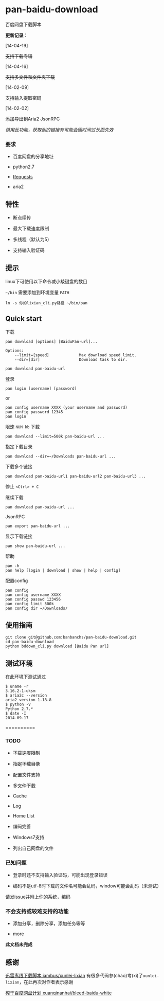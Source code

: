 pan-baidu-download
==================

百度网盘下载脚本

**更新记录：**

[14-04-19]

~~支持下载专辑~~

[14-04-16]

~~支持多文件和文件夹下载~~

[14-02-09]

支持输入提取密码

[14-02-02]

添加导出到Aria2 JsonRPC

*慎用此功能，获取到的链接有可能会因时间过长而失效*


### 要求

- 百度网盘的分享地址

- python2.7

- [Requests](https://github.com/kennethreitz/requests/)

- aria2


## 特性

- 断点续传

- 最大下载速度限制

- 多线程（默认为5）

- 支持输入验证码

## 提示

linux下可使用以下命令减小敲键盘的数目

`~/bin` 需要添加到环境变量 `PATH`

```
ln -s 你的lixian_cli.py路径 ~/bin/pan
```

## Quick start

下载

```
pan download [options] [BaiduPan-url]...

Options:
    --limit=[speed]             Max download speed limit.
    --dir=[dir]                 Download task to dir.
```

    pan download pan-baidu-url

登录

    pan login [username] [password]

or

    pan config username XXXX (your username and password)
    pan config password 12345
	pan login

限速 `NUM kb` 下载

    pan download --limit=500k pan-baidu-url ...

指定下载目录

    pan download --dir=~/Downloads pan-baidu-url ...

下载多个链接

    pan download pan-baidu-url1 pan-baidu-url2 pan-baidu-url3 ...

停止 `<Ctrl> + C`

继续下载

    pan download pan-baidu-url ...

JsonRPC

    pan export pan-baidu-url ...

显示下载链接

    pan show pan-baidu-url ...

帮助

    pan -h
    pan help [login | download | show | help | config]

配置config

    pan config
    pan config username XXXX
    pan config passwd 123456
    pan config limit 500k
    pan config dir ~/Downloads/

## 使用指南

    git clone git@github.com:banbanchs/pan-baidu-download.git
    cd pan-baidu-download
    python bddown_cli.py download [Baidu Pan url]


## 测试环境

在此环境下测试通过

```
$ uname -r
3.16.2-1-uksm
$ aria2c --version
aria2 version 1.18.8
$ python -V
Python 2.7.*
$ date -I
2014-09-17
```


==========

### TODO

- ~~下载速度限制~~

- ~~指定下载目录~~

- ~~配置文件支持~~

- ~~多文件下载~~

- Cache

- Log

- Home List

- 编码完善

- Windows7支持

- 列出自己网盘的文件

### 已知问题

- 登录时还不支持输入验证码，可能出现登录错误

- 编码不是utf-8时下载的文件名可能会乱码，window可能会乱码（未测试）

请发issue并附上你的系统，编码

### 不会支持或较难支持的功能

- 添加分享，删除分享，添加任务等等

- more

**此文档未完成**

## 感谢

[迅雷离线下载脚本 iambus/xunlei-lixian](https://github.com/iambus/xunlei-lixian)
有很多代码参(chao)考(xi)了`xunlei-lixian`，在此再次对作者表示感谢

[榨干百度网盘计划 xuanqinanhai/bleed-baidu-white](https://github.com/xuanqinanhai/bleed-baidu-white)


